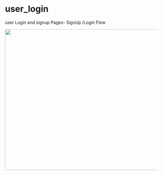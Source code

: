 # user_login

user Login and signup Pages- SignUp /Login Flow

<img src="https://chi01pap002files.storage.live.com/y4moyTTfbRGZXrojvAcLrtkte1cFhTuw3lJGiSsDsLW2u-i2UoJf_BCMqQsKJUcZrN9aNWVQYWLQB_OmJdLL8rrSSAsMbWDvW6MYi2B1xhwy_OT21WCT_5dQRNteg6L3itzrJJrO1Z9JAhShqmKGau5WAD174e5JFgiAJE35yMREKxpn7SLw8JqU3hqMz2DovDD?width=1115&height=927&cropmode=none" width="558" height="464"  />


